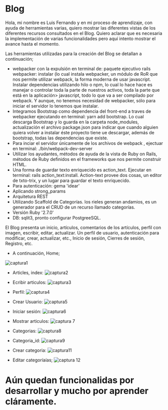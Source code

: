 
# Blog
Hola, mi nombre es Luis Fernando y en mi proceso de aprendizaje, con ayuda de herramientas varias, quiero mostrar las diferentes vistas de los diferentes recursos consultados en el Blog. Quiero aclarar que es necesaria la implementación de varias funcionalidades pero aquí intento mostrar el avance hasta el momento.

Las herramientas utilizadas para la creación del Blog se detallan a continuación;
- webpacker con la expulsión en terminal de: paquete ejecutivo rails webpacker: instalar (lo cual instala webpacker, un módulo de RoR que nos permite utilizar webpack, la forma moderna de usar javascript. Instalar dependencias utilizando hilo o npm, lo cual lo hace hace es manejar o controlar toda la parte de nuestros activos, toda la parte que está en la aplicación> javascript, todo lo que va a ser compilado por webpack. Y aunque, no tenemos necesidad de webpacker, sólo para iniciar el servidor lo tenemos que instalar.
- Integramos Bootstrap como dependencia del front-end a traves de webpacker ejecutando en terminal: yarn add bootstrap. Lo cual descarga Bootstrap y lo guarda en la carpeta node_modules, actualización el archivo package.json para indicar que cuando alguien quiera volver a instalar éste proyecto tiene ue descargar, además de bootstrap, todas las dependencias que existe.
- Para inciar el servidor únicamente de los archivos de webpack , ejectuar en terminal: ./bin/webpack-dev-server
- Utilizar los ayudantes, métodos de ayuda de la vista de Ruby on Rails, métodos  de Ruby definidos en el frameworks que nos permite construir HTML.
- Una forma de guardar texto enriquecido es action_text. Ejecutar en terminal: rails action_text:install.
Action-text provee dos cosas, un editor de txto-trix, y un lugar para guardar el texto enriquecido.
- Para autenticación: gema 'idear'
- Aplicando strong_params
-  Arquitetura REST
- Utilizando Scaffold de Categorías. los rieles generan andamios, es un generador para el CRUD de un recurso llamado categorías.
- Versión Ruby '2.7.0'
- DB: sqlit3, pronto configurar PostgreeSQL.

El Blog presenta un inicio, artículos, comentarios de los artículos, perfil con imagen, escribir, editar, actualizar. Un perfil de usuario, autenticación para modificar, crear, actualizar, etc., Inicio de sesión, Cierres de sesión, Registro, etc.
- A continuación, Home;

![captura1](https://github.com/fernanluis/Blog/blob/master/home.png)

-  Articles, index:
![captura2](https://github.com/fernanluis/Blog/blob/master/articles.png)

- Ecribir articulos:
![captura3](https://github.com/fernanluis/Blog/blob/master/create_article.png)

- Perfil:
![captura4](https://github.com/fernanluis/Blog/blob/master/perfil.png)

- Crear Usuario:
![captura5](https://github.com/fernanluis/Blog/blob/master/create_user.png)

- Iniciar sesión:
![captura6](https://github.com/fernanluis/Blog/blob/master/iniciar_sesion.png)

- Mostrar articulos:
![captura 7](https://github.com/fernanluis/Blog/blob/master/show.png)

-  Categorias:
![captura8](https://github.com/fernanluis/Blog/blob/master/categories.png)

- Categoria_id:
![captura9](https://github.com/fernanluis/Blog/blob/master/categories_id.png)

- Crear categoria:
![captura11](https://github.com/fernanluis/Blog/blob/master/category_new.png)

- Editar categoríaías;
![captura 12](https://github.com/fernanluis/Blog/blob/master/category_edit.png)

# Aún quedan funcionalidas por desarrollar y mucho por aprender cláramente.
